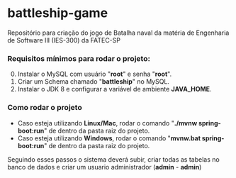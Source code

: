 # battleship-game
Repositório para criação do jogo de Batalha naval da matéria de Engenharia de Software III (IES-300) da FATEC-SP

### Requisitos mínimos para rodar o projeto:
0. Instalar o MySQL com usuário "**root**" e senha "**root**". 
0. Criar um Schema chamado "**battleship**" no MySQL.
0. Instalar o JDK 8 e configurar a variável de ambiente **JAVA_HOME**.

### Como rodar o projeto
* Caso esteja utilizando **Linux/Mac**, rodar o comando "**./mvnw spring-boot:run**" de dentro da pasta raiz do projeto.
* Caso esteja utilizando **Windows**, rodar o comando "**mvnw.bat spring-boot:run**" de dentro da pasta raiz do projeto.

Seguindo esses passos o sistema deverá subir, criar todas as tabelas no banco de dados e criar um usuario administrador (**admin** - **admin**)